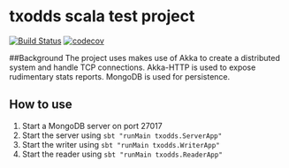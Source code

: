 # txodds scala test project

[![Build Status](https://travis-ci.org/zainab-ali/txodds.svg?branch=master)](https://travis-ci.org/zainab-ali/txodds) 
[![codecov](https://codecov.io/gh/zainab-ali/txodds/branch/master/graph/badge.svg)](https://codecov.io/gh/zainab-ali/txodds)

##Background
The project uses makes use of Akka to create a distributed system and handle TCP connections.
Akka-HTTP is used to expose rudimentary stats reports.
MongoDB is used for persistence.

## How to use
1. Start a MongoDB server on port 27017
2. Start the server using `sbt "runMain txodds.ServerApp"`
3. Start the writer using `sbt "runMain txodds.WriterApp"`
4. Start the reader using `sbt "runMain txodds.ReaderApp"`
